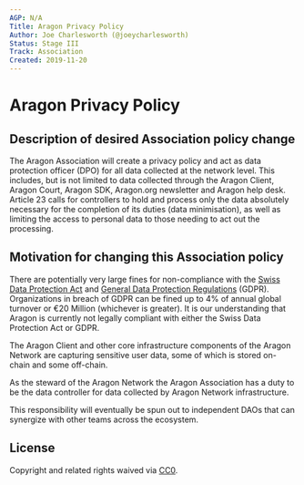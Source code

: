 ```yaml
---
AGP: N/A
Title: Aragon Privacy Policy
Author: Joe Charlesworth (@joeycharlesworth)
Status: Stage III
Track: Association
Created: 2019-11-20
---
```


# Aragon Privacy Policy

## Description of desired Association policy change

The Aragon Association will create a privacy policy and act as data protection officer (DPO) for all data collected at the network level. This includes, but is not limited to data collected through the Aragon Client, Aragon Court, Aragon SDK, Aragon.org newsletter and Aragon help desk. Article 23 calls for controllers to hold and process only the data absolutely necessary for the completion of its duties (data minimisation), as well as limiting the access to personal data to those needing to act out the processing.

## Motivation for changing this Association policy

There are potentially very large fines for non-compliance with the [Swiss Data Protection Act](https://www.admin.ch/opc/en/classified-compilation/19920153/index.html) and [General Data Protection Regulations](https://eur-lex.europa.eu/eli/reg/2016/679/oj) (GDPR). Organizations in breach of GDPR can be fined up to 4% of annual global turnover or €20 Million (whichever is greater). It is our understanding that Aragon is currently not legally compliant with either the Swiss Data Protection Act or GDPR. 

The Aragon Client and other core infrastructure components of the Aragon Network are capturing sensitive user data, some of which is stored on-chain and some off-chain. 

As the steward of the Aragon Network the Aragon Association has a duty to be the data controller for data collected by Aragon Network infrastructure.

This responsibility will eventually be spun out to independent DAOs that can synergize with other teams across the ecosystem.

## License
Copyright and related rights waived via [CC0](https://creativecommons.org/publicdomain/zero/1.0/).
